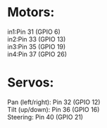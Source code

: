 # Motors:
in1:Pin 31 (GPIO 6)  
in2:Pin 33 (GPIO 13)  
in3:Pin 35 (GPIO 19)  
in4:Pin 37 (GPIO 26)  

# Servos:
Pan (left/right): Pin 32 (GPIO 12)  
Tilt (up/down):   Pin 36 (GPIO 16)  
Steering:         Pin 40 (GPIO 21)  
